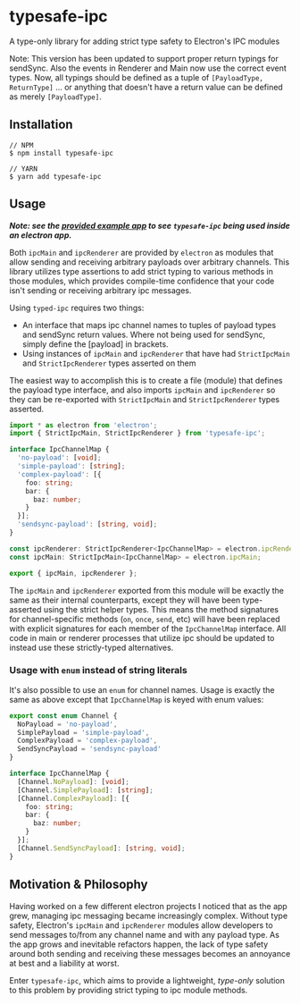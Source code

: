 # typesafe-ipc

A type-only library for adding strict type safety to Electron's IPC modules

Note: This version has been updated to support proper return typings for sendSync. Also the events in Renderer and Main now use the correct event types. Now, all typings should be defined as a tuple of `[PayloadType, ReturnType]` ... or anything that doesn't have a return value can be defined as merely `[PayloadType]`.

## Installation

```
// NPM
$ npm install typesafe-ipc

// YARN
$ yarn add typesafe-ipc
```

## Usage

***Note: see the [provided example app](./examples/basic/README.md) to see `typesafe-ipc` being used inside an electron app.***

Both `ipcMain` and `ipcRenderer` are provided by `electron` as modules that allow sending and receiving arbitrary payloads over arbitrary channels. This library utilizes type assertions to add strict typing to various methods in those modules, which provides compile-time confidence that your code isn't sending or receiving arbitrary ipc messages.

Using `typed-ipc` requires two things:

- An interface that maps ipc channel names to tuples of payload types and sendSync return values. Where not being used for sendSync, simply define the [payload] in brackets.
- Using instances of `ipcMain` and `ipcRenderer` that have had `StrictIpcMain` and `StrictIpcRenderer` types asserted on them

The easiest way to accomplish this is to create a file (module) that defines the payload type interface, and also imports `ipcMain` and `ipcRenderer` so they can be re-exported with `StrictIpcMain` and `StrictIpcRenderer` types asserted.

```typescript
import * as electron from 'electron';
import { StrictIpcMain, StrictIpcRenderer } from 'typesafe-ipc';

interface IpcChannelMap {
  'no-payload': [void];
  'simple-payload': [string];
  'complex-payload': [{
    foo: string;
    bar: {
      baz: number;
    }
  }];
  'sendsync-payload': [string, void];
}

const ipcRenderer: StrictIpcRenderer<IpcChannelMap> = electron.ipcRenderer;
const ipcMain: StrictIpcMain<IpcChannelMap> = electron.ipcMain;

export { ipcMain, ipcRenderer };
```

The `ipcMain` and `ipcRenderer` exported from this module will be exactly the same as their internal counterparts, except they will have been type-asserted using the strict helper types. This means the method signatures for channel-specific methods (`on`, `once`, `send`, etc) will have been replaced with explicit signatures for each member of the `IpcChannelMap` interface. All code in main or renderer processes that utilize ipc should be updated to instead use these strictly-typed alternatives.

### Usage with `enum` instead of string literals

It's also possible to use an `enum` for channel names. Usage is exactly the same as above except that `IpcChannelMap` is keyed with enum values:

```typescript
export const enum Channel {
  NoPayload = 'no-payload',
  SimplePayload = 'simple-payload',
  ComplexPayload = 'complex-payload',
  SendSyncPayload = 'sendsync-payload'
}

interface IpcChannelMap {
  [Channel.NoPayload]: [void];
  [Channel.SimplePayload]: [string];
  [Channel.ComplexPayload]: [{
    foo: string;
    bar: {
      baz: number;
    }
  }];
  [Channel.SendSyncPayload]: [string, void];
}
```

## Motivation & Philosophy

Having worked on a few different electron projects I noticed that as the app grew, managing ipc messaging became increasingly complex. Without type safety, Electron's `ipcMain` and `ipcRenderer` modules allow developers to send messages to/from any channel name and with any payload type. As the app grows and inevitable refactors happen, the lack of type safety around both sending and receiving these messages becomes an annoyance at best and a liability at worst.

Enter `typesafe-ipc`, which aims to provide a lightweight, *type-only* solution to this problem by providing strict typing to ipc module methods.
